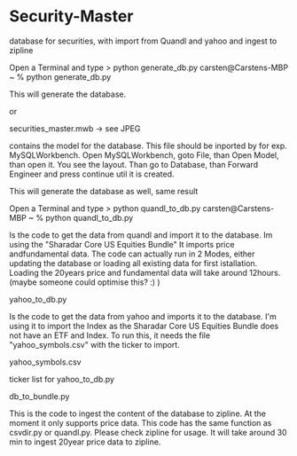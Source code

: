# Security-Master
database for securities, with import from Quandl and yahoo and ingest to zipline

Open a Terminal and type > python generate_db.py
carsten@Carstens-MBP ~ % python generate_db.py

This will generate the database.

or

securities_master.mwb  -> see JPEG

contains the model for the database. This file should be inported by for exp. MySQLWorkbench.
Open MySQLWorkbench, goto File, than Open Model, than open it.
You see the layout. Than go to Database, than Forward Engineer and press continue util it is created.

This will generate the database as well, same result

Open a Terminal and type > python quandl_to_db.py 
carsten@Carstens-MBP ~ % python quandl_to_db.py                      

Is the code to get the data from quandl and import it to the database. Im using the "Sharadar Core US Equities Bundle"
It imports price andfundamental data. The code can actually run in 2 Modes, either updating the database or loading
all existing data for first istallation. Loading the 20years price and fundamental data will take around 12hours. 
(maybe someone could optimise this? :)  )
                      


yahoo_to_db.py  

Is the code to get the data from yahoo and imports it to the database. 
I'm using it to import the Index as the Sharadar Core US Equities Bundle does not have an ETF and Index.
To run this, it needs the file "yahoo_symbols.csv" with the ticker to import.
 
 
 
yahoo_symbols.csv  

ticker list for yahoo_to_db.py                 
                      
 
 
db_to_bundle.py

This is the code to ingest the content of the database to zipline. 
At the moment it only supports price data. 
This code has the same function as csvdir.py or quandl.py.
Please check zipline for usage. 
It will take around 30 min to ingest 20year price data to zipline.
